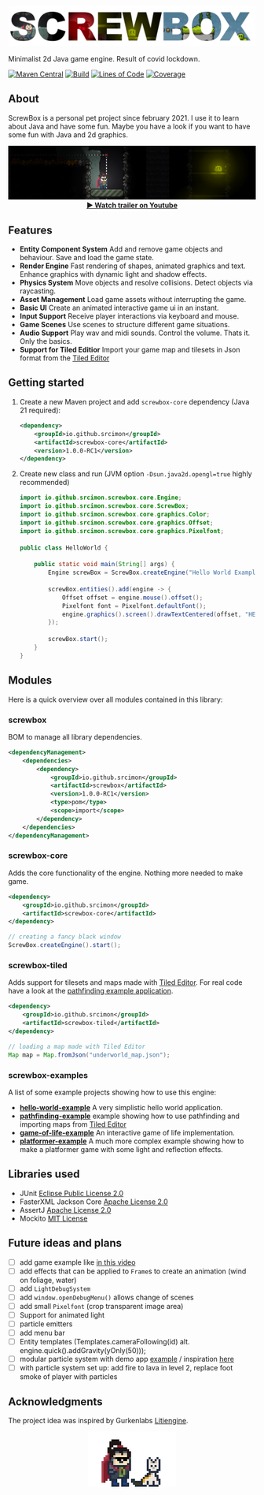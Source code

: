 ![Project Logo](docs/logo.png)

Minimalist 2d Java game engine. Result of covid lockdown.

[![Maven Central](https://img.shields.io/maven-central/v/io.github.srcimon/screwbox)](https://search.maven.org/artifact/io.github.srcimon/screwbox)
[![Build](https://github.com/srcimon/screwbox/actions/workflows/build.yml/badge.svg)](https://github.com/srcimon/screwbox/actions/workflows/build.yml)
[![Lines of Code](https://sonarcloud.io/api/project_badges/measure?project=srcimon_screwbox&metric=ncloc)](https://sonarcloud.io/summary/new_code?id=srcimon_screwbox)
[![Coverage](https://sonarcloud.io/api/project_badges/measure?project=srcimon_screwbox&metric=coverage)](https://sonarcloud.io/summary/new_code?id=srcimon_screwbox)

## About

ScrewBox is a personal pet project since february 2021. I use it to learn about Java and have some fun. Maybe you have a
look if you want to have some fun with Java and 2d graphics.

<p align="center"><a href="https://www.youtube.com/watch?v=fg5MJDx78SQ)"><img alt="youtube trailer" src="docs/trailer-thumbnail.png"></a>
<br/><b><a href="https://www.youtube.com/watch?v=fg5MJDx78SQ)">▶ Watch trailer on Youtube</a></b></p>

## Features

- **Entity Component System** Add and remove game objects and behaviour. Save and load the game state.
- **Render Engine** Fast rendering of shapes, animated graphics and text. Enhance graphics with dynamic light and shadow
  effects.
- **Physics System** Move objects and resolve collisions. Detect objects via raycasting.
- **Asset Management** Load game assets without interrupting the game.
- **Basic UI** Create an animated interactive game ui in an instant.
- **Input Support** Receive player interactions via keyboard and mouse.
- **Game Scenes** Use scenes to structure different game situations.
- **Audio Support** Play wav and midi sounds. Control the volume. Thats it. Only the basics.
- **Support for Tiled Editior** Import your game map and tilesets in Json format from
  the [Tiled Editor](https://www.mapeditor.org)

## Getting started

1. Create a new Maven project and add `screwbox-core` dependency (Java 21 required):

    ``` xml
    <dependency>
        <groupId>io.github.srcimon</groupId>
        <artifactId>screwbox-core</artifactId>
        <version>1.0.0-RC1</version>
    </dependency>
    ```

2. Create new class and run (JVM option `-Dsun.java2d.opengl=true` highly recommended)

    ``` java
    import io.github.srcimon.screwbox.core.Engine;
    import io.github.srcimon.screwbox.core.ScrewBox;
    import io.github.srcimon.screwbox.core.graphics.Color;
    import io.github.srcimon.screwbox.core.graphics.Offset;
    import io.github.srcimon.screwbox.core.graphics.Pixelfont;
    
    public class HelloWorld {
    
        public static void main(String[] args) {
            Engine screwBox = ScrewBox.createEngine("Hello World Example");
    
            screwBox.entities().add(engine -> {
                Offset offset = engine.mouse().offset();
                Pixelfont font = Pixelfont.defaultFont();
                engine.graphics().screen().drawTextCentered(offset, "HELLO WORLD!", font, 4);
            });
    
            screwBox.start();
        }
    }
    ```

## Modules

Here is a quick overview over all modules contained in this library:

### screwbox

BOM to manage all library dependencies.

``` xml
<dependencyManagement>
    <dependencies>
        <dependency>
            <groupId>io.github.srcimon</groupId>
            <artifactId>screwbox</artifactId>
            <version>1.0.0-RC1</version>
            <type>pom</type>
            <scope>import</scope>
        </dependency>
    </dependencies>
</dependencyManagement>
```

### screwbox-core

Adds the core functionality of the engine. Nothing more needed to make game.

``` xml
<dependency>
    <groupId>io.github.srcimon</groupId>
    <artifactId>screwbox-core</artifactId>
</dependency>
```

``` java
// creating a fancy black window
ScrewBox.createEngine().start();
```

### screwbox-tiled

Adds support for tilesets and maps made with [Tiled Editor](https://www.mapeditor.org). For real code have a look at
the [pathfinding example application](./screwbox-examples/pathfinding-example).

``` xml
<dependency>
    <groupId>io.github.srcimon</groupId>
    <artifactId>screwbox-tiled</artifactId>
</dependency>
```

``` java
// loading a map made with Tiled Editor
Map map = Map.fromJson("underworld_map.json");
```

### screwbox-examples

A list of some example projects showing how to use this engine:

- **[hello-world-example](./screwbox-examples/hello-world-example)** A very simplistic hello world application.
- **[pathfinding-example](./screwbox-examples/pathfinding-example)** example showing how to use pathfinding and
  importing maps from [Tiled Editor](https://www.mapeditor.org)
- **[game-of-life-example](./screwbox-examples/game-of-life-example)** An interactive game of life implementation.
- **[platformer-example](./screwbox-examples/platformer-example)** A much more complex example showing how to make a
  platformer game with some light and reflection effects.

## Libraries used

- JUnit [Eclipse Public License 2.0](https://github.com/junit-team/junit5/blob/main/LICENSE.md)
- FasterXML Jackson Core [Apache License 2.0](https://github.com/FasterXML/jackson-core/blob/2.14/LICENSE)
- AssertJ [Apache License 2.0](https://github.com/assertj/assertj-core/blob/main/LICENSE.txt)
- Mockito [MIT License](https://github.com/mockito/mockito/blob/main/LICENSE)

## Future ideas and plans

- [ ] add game example like [in this video](https://www.youtube.com/watch?v=GDoBw1ogFZY)
- [ ] add effects that can be applied to `Frame`s to create an animation (wind on foliage, water)
- [ ] add `LightDebugSystem`
- [ ] add `window.openDebugMenu()` allows change of scenes
- [ ] add small `Pixelfont` (crop transparent image area)
- [ ] Support for animated light
- [ ] particle emitters
- [ ] add menu bar
- [ ] Entity templates (Templates.cameraFollowing(id) alt. engine.quick().addGravity(yOnly(50))); 
- [ ] modular particle system with demo app [example](https://youtu.be/1CXVbCbqKyg?feature=shared) / inspiration [here](https://dev.rbcafe.com/unity/unity-3.4.2/Documentation/Manual/Particle%20Systems.html)
- [ ] with particle system set up: add fire to lava in level 2, replace foot smoke of player with particles

## Acknowledgments

The project idea was inspired by Gurkenlabs [Litiengine](https://github.com/gurkenlabs/litiengine).

<p align="center"><img alt="super hero and cat standing next to each other" src="docs/outro.gif"></p>
